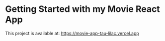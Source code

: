 # Getting Started with my Movie React App

This project is available at: https://movie-app-tau-lilac.vercel.app
